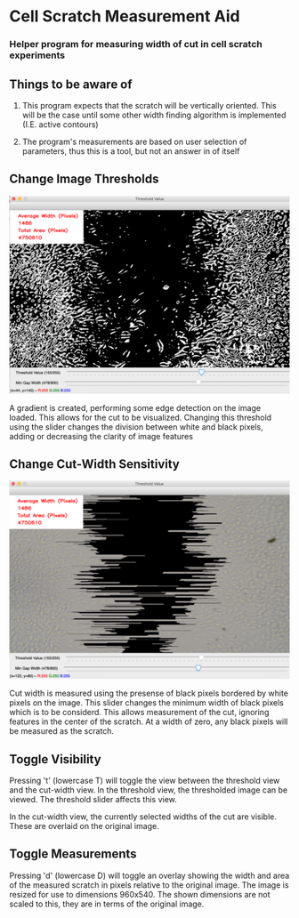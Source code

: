 # Cell Scratch Measurement Aid

### Helper program for measuring width of cut in cell scratch experiments

## Things to be aware of

1. This program expects that the scratch will be vertically oriented. This will be the case until some other width finding algorithm is implemented (I.E. active contours)

2. The program's measurements are based on user selection of parameters, thus this is a tool, but not an answer in of itself

## Change Image Thresholds

![Image Thresholds](/demo_images/thresholded_img.png)

A gradient is created, performing some edge detection on the image loaded. This allows for the cut to be visualized. Changing this threshold using the slider changes the division between white and black pixels, adding or decreasing the clarity of image features

## Change Cut-Width Sensitivity

![Scratch Width](/demo_images/scratch_width.png)

Cut width is measured using the presense of black pixels bordered by white pixels on the image. This slider changes the minimum width of black pixels which is to be considerd. This allows measurement of the cut, ignoring features in the center of the scratch. At a width of zero, any black pixels will be measured as the scratch.

## Toggle Visibility

Pressing 't' (lowercase T) will toggle the view between the threshold view and the cut-width view. In the threshold view, the thresholded image can be viewed. The threshold slider affects this view.

In the cut-width view, the currently selected widths of the cut are visible. These are overlaid on the original image.

## Toggle Measurements

Pressing 'd' (lowercase D) will toggle an overlay showing the width and area of the measured scratch in pixels relative to the original image. The image is resized for use to dimensions 960x540. The shown dimensions are not scaled to this, they are in terms of the original image.